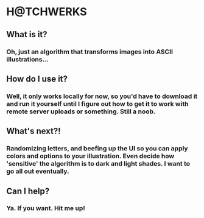 # H@TCHWERKS

## What is it?
### Oh, just an algorithm that transforms images into ASCII illustrations...

## How do I use it?
### Well, it only works locally for now, so you'd have to download it and run it yourself until I figure out how to get it to work with remote server uploads or something. Still a noob.

## What's next?!
### Randomizing letters, and beefing up the UI so you can apply colors and options to your illustration. Even decide how 'sensitive' the algorithm is to dark and light shades. I want to go all out eventually.

## Can I help?
### Ya. If you want. Hit me up!
